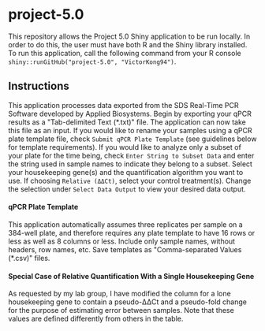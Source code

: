 # project-5.0
This repository allows the Project 5.0 Shiny application to be run locally. In
order to do this, the user must have both R and the Shiny library installed. To
run this application, call the following command from your R console
`shiny::runGitHub("project-5.0", "VictorKong94")`.

## Instructions
This application processes data exported from the SDS Real-Time PCR Software
developed by Applied Biosystems. Begin by exporting your qPCR results as a
"Tab-delimited Text (*.txt)" file. The application can now take this file as an
input. If you would like to rename your samples using a qPCR plate template
file, check `Submit qPCR Plate Template` (see guidelines below for template
requirements). If you would like to analyze only a subset of your plate for the
time being, check `Enter String to Subset Data` and enter the string used in
sample names to indicate they belong to a subset. Select your housekeeping
gene(s) and the quantification algorithm you want to use. If choosing `Relative
(ΔΔCt)`, select your control treatment(s). Change the selection under `Select
Data Output` to view your desired data output.

#### qPCR Plate Template
This application automatically assumes three replicates per sample on a 384-well
plate, and therefore requires any plate template to have 16 rows or less as well
as 8 columns or less. Include only sample names, without headers, row names,
etc. Save templates as "Comma-separated Values (*.csv)" files.

#### Special Case of Relative Quantification With a Single Housekeeping Gene
As requested by my lab group, I have modified the column for a lone housekeeping
gene to contain a pseudo-ΔΔCt and a pseudo-fold change for the purpose of
estimating error between samples. Note that these values are defined differently
from others in the table.
